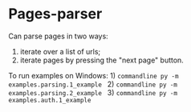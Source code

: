 # Pages-parser
Can parse pages in two ways:
1) iterate over a list of urls;
2) iterate pages by pressing the "next page" button.

To run examples on Windows:
1) 
    ```commandline
    py -m examples.parsing.1_example
    ```
2) 
    ```commandline
    py -m examples.parsing.2_example
    ```
3)
    ```commandline
    py -m examples.auth.1_example
    ```